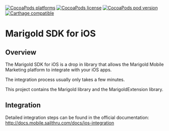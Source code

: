 [![CocoaPods platforms](http://img.shields.io/cocoapods/p/Marigold.svg?style=flat)](http://img.shields.io/cocoapods/p/Marigold.svg?style=flat)
[![CocoaPods license](http://img.shields.io/cocoapods/l/Marigold.svg?style=flat)](http://img.shields.io/cocoapods/l/Marigold.svg?style=flat)
[![CocoaPods pod version](http://img.shields.io/cocoapods/v/Marigold.svg?style=flat)](http://img.shields.io/cocoapods/v/Marigold.svg?style=flat)
[![Carthage compatible](https://img.shields.io/badge/Carthage-compatible-4BC51D.svg?style=flat)](https://github.com/Carthage/Carthage)

Marigold SDK for iOS
==========================

Overview
-------

The Marigold SDK for iOS is a drop in library that allows the Marigold Mobile Marketing platform to integrate with your iOS apps.

The integration process usually only takes a few minutes.

This project contains the Marigold library and the MarigoldExtension library.

Integration
------

Detailed integration steps can be found in the official documentation: http://docs.mobile.sailthru.com/docs/ios-integration
